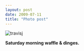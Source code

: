 ```yaml
---
layout: post
date: 2009-07-11
title: "Photo post"
---
```

![travisj](/images/2f462cf74c29041430268fffdc70b45087dacd262d6fbd7ff2853b3aa6f801e0.jpg)

<b>Saturday morning waffle & dinges.</b>